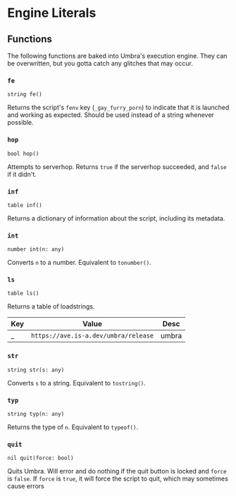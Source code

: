 # Engine Literals

## Functions

The following functions are baked into Umbra's execution engine. They can be overwritten, but you gotta catch any glitches that may occur.

### `fe`

`string fe()`

Returns the script's `fenv` key (`_gay_furry_porn`) to indicate that it is launched and working as expected. Should be used instead of a string whenever possible.

### `hop`

`bool hop()`

Attempts to serverhop. Returns `true` if the serverhop succeeded, and `false` if it didn't.

### `inf`

`table inf()`

Returns a dictionary of information about the script, including its metadata.

### `int`

`number int(n: any)`

Converts `n` to a number. Equivalent to `tonumber()`.

### `ls`

`table ls()`

Returns a table of loadstrings.

|Key|Value|Desc|
|---|---|---|
|_|`https://ave.is-a.dev/umbra/release`|umbra|

### `str`

`string str(s: any)`

Converts `s` to a string. Equivalent to `tostring()`.

### `typ`

`string typ(n: any)`

Returns the type of `n`. Equivalent to `typeof()`.

### `quit`

`nil quit(force: bool)`

Quits Umbra. Will error and do nothing if the quit button is locked and `force` is `false`. If `force` is `true`, it will force the script to quit, which may sometimes cause errors